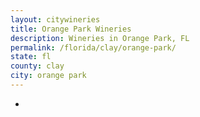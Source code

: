 ```yaml
---
layout: citywineries
title: Orange Park Wineries
description: Wineries in Orange Park, FL
permalink: /florida/clay/orange-park/
state: fl
county: clay
city: orange park
---
```

-
